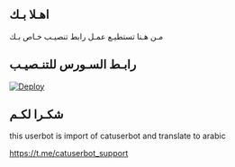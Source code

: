 ## اهـلا بـك
مـن هـنا تستطيـع عمـل رابط تنصيـب خـاص بـك

## رابـط السـورس للتنـصيـب

[![Deploy](https://www.herokucdn.com/deploy/button.svg)](https://heroku.com/deploy?template=https://github.com/MOha201/jmthon)

## شكـرا لكـم 


this userbot is import of catuserbot and translate to arabic

https://t.me/catuserbot_support
